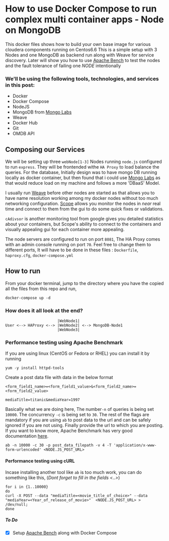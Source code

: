 # How to use Docker Compose to run complex multi container apps - Node on MongoDB

This docker files shows how to build your own base image for various cloudera components running on Centos6.6
This is a simple setup with 3 Nodes and one MongoDB as backend run along with Weave for service discovery. Later will show you how to use [Apache Bench](http://httpd.apache.org/docs/2.2/programs/ab.html) to test the nodes and the fault tolerance of failing one _NODE_ intentionally

### We'll be using the following tools, technologies, and services in this post:
* Docker
* Docker Compose
* NodeJS
* MongoDB from [Mongo Labs](https://mongolab.com/)
* Weave
* Docker Hub
* Git
* OMDB API

## Composing our Services
We will be setting up three `webNode[1-3]` Nodes running `node.js` configured to run `express`. They will be frontended withe `HA Proxy` to load balance the queries. For the database, Initially design was to have mongo DB running locally as docker container, but then found that i could use [Mongo Labs](https://mongolab.com/) as that would reduce load on my machine and follows a more 'DBaaS' Model.

I usually run [Weave](http://www.weave.works/install-weave-net/) before other nodes are started as that allows you to have name resolution working among my docker nodes without too much networking configuration. [Scope](http://www.weave.works/install-weave-scope/) allows you monitor the nodes in _near_ real time and connect to them from the gui to do some quick fixes or validations. 

`cAdivsor` is another monitoring tool from google gives you detailed statistics about your containers, but Scope's ability to connect to the containers and visually appealing gui for each container more appealing.

The node servers are configured to run on port `8081`, The HA Proxy comes with an admin console running on port `70`. Feel free to change them to different ports, It will have to be done in these files : `Dockerfile`, `haproxy.cfg`, `docker-compose.yml`


## How to run
From your docker terminal, jump to the directory where you have the copied all the files from this repo and run,

`docker-compose up -d`

### How does it all look at the end?
```
                       |WebNode1|
User <--> HAProxy <--> |WebNode2| <--> MongoDB-Node1
                       |WebNode3|
```

### Performance testing using Apache Benchmark
If you are using linux (CentOS or Fedora or RHEL) you can install it by running

`yum -y install httpd-tools`

Create a post data file with data in the below format

`<form_field1_name>=<form_field1_value>&<form_field2_name>=<form_field2_value>`

`mediaTitle=titanic&mediaYear=1997`

Basically what we are doing here, The number`-n` of queries is being set `10000`. The concurrency `-c` is being set to `30`. The rest of the flags are mandatory if you are using `ab` to post data to the url and can be safely ignored if you are not using. Finally provide the url to which you are posting. If you want to know more, Apache Benchmark has very good documentation [here](https://httpd.apache.org/docs/2.2/programs/ab.html).

`ab -n 10000 -c 30 -p post_data_filepath -v 4 -T 'application/x-www-form-urlencoded' <NODE.JS_POST_URL>`

#### Performance testing using cURL
Incase installing another tool like `ab` is too much work, you can do something like this, (_Dont forget to fill in the fields <..>_)
```
for i in {1..10000}
do
curl -X POST --data "mediaTitle=<movie_title_of_choice>" --data "mediaYear=<Year_of_release_of_movie>"  <NODE.JS_POST_URL> > /dev/null;
done
```

##### To Do
- [x] Setup [Apache Bench](http://httpd.apache.org/docs/2.2/programs/ab.html) along with Docker Compose
